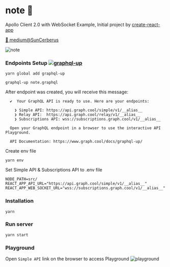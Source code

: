 # note 📔
Apollo Client 2.0 with WebSocket Example, Initial project by [create-react-app](https://github.com/facebookincubator/create-react-app)

[🎉 medium@SunCerberus](https://medium.com/@SunCerberus/setup-apollo-client-2-0-with-websocket-example-a879ca81aa83)

![note](https://user-images.githubusercontent.com/9087409/30783337-88d88802-a16b-11e7-91ae-41bfc2037880.png)

### Endpoints Setup [![graphql-up](http://static.graph.cool/images/graphql-up.svg)](https://www.graph.cool/graphql-up/new?source=https://github.com/Cerberus/note/blob/master/note.graphql)
```
yarn global add graphql-up

graphql-up note.graphql
```

After endpoint was created, you will receive this message:
```
  ✔  Your GraphQL API is ready to use. Here are your endpoints:

    ❯ Simple API: https://api.graph.cool/simple/v1/__alias__
    ❯ Relay API:  https://api.graph.cool/relay/v1/__alias__
    ❯ Subscriptions API: wss://subscriptions.graph.cool/v1/__alias__

  Open your GraphQL endpoint in a browser to use the interactive API Playground.

  API Documentation: https://www.graph.cool/docs/graphql-up/
```
Create env file
```
yarn env
```
Set Simple API & Subscriptions API to .env file
```
NODE_PATH=src/
REACT_APP_API_URL="https://api.graph.cool/simple/v1/__alias__"
REACT_APP_WEB_SOCKET_URL="wss://subscriptions.graph.cool/v1/__alias__"
```

### Installation
```
yarn
```

### Run server
```
yarn start
```

### Playground
Open `Simple API` link on the browser to access Playground
![playground](https://user-images.githubusercontent.com/9087409/30781573-ad4ff7b2-a14b-11e7-85d2-73c4f023adcd.png)
